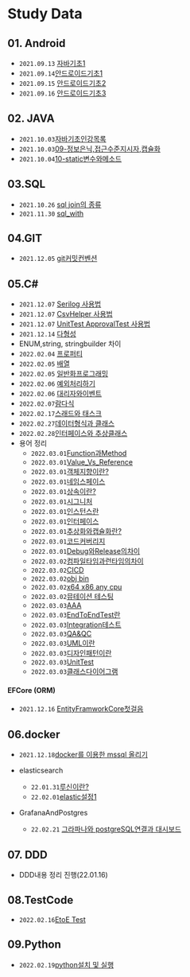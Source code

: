 # Study Data

## 01. Android

- `2021.09.13`  [자바기초1](./01.Android/0913/01.자바기초1/2021.09.13_자바기초정리1.md)
- `2021.09.14`[안드로이드기초1](./01.Android/0914/01.안드로이드1/2021년09월14일_안드로이드1.md)
- `2021.09.15` [안드로이드기초2](./01.Android/0915/01.안드로이드2/2021.09.15_안드로이드2.md)
- `2021.09.16` [안드로이드기초3](./01.Android/0916/01.안드로이드3/2021.09.16_안드로이드3.md)

## 02. JAVA

- `2021.10.03`[자바기초인강목록](./02.JAVA/1003/01.자바기초인강목록/윤성우열혈자바기초인강.md)
- `2021.10.03`[09-정보은닉,접근수준지시자,캡슐화](./02.JAVA/1003/02.정보은닉과캡슐화/2021.10.03_정보은닉과캡슐화.md)
- `2021.10.04`[10-static변수와메소드](./02.JAVA/1004/2021.10.04_java-static.md)

## 03.SQL

- `2021.10.26` [sql join의 종류](./03.SQL/2021/10/1026/2021년10월26일_join의종류.md)
- `2021.11.30` [sql_with](./03.SQL/2021/11/1130/WITH/2021.11.30_SQL문의WITH.md)

## 04.GIT

-  `2021.12.05` [git커밋컨벤션](./04.GIT/2021/12/1205/git커밋컨벤션/Git커밋할때사용하는개발컨벤션.md)

## 05.C#

- `2021.12.07` [Serilog 사용법](./05.Csharp/2021/12/1207/Serilog/2021.12.07_Serilog사용법.md)
- `2021.12.07` [CsvHelper 사용법](./05.Csharp/2021/12/1207/CsvHelper/2021.12.07_CsvHelper사용법.md)
- `2021.12.07` [UnitTest ApprovalTest 사용법](./05.Csharp/2021/12/1207/UnitTest/ApprovalTest/2021.12.07_UnitTest(ApprovalTests,coverlet-coverage).md)
- `2021.12.14` [다형성](./05.Csharp/2021/12/1214/다형성.md)
- ENUM,string, stringbuilder 차이 
- `2022.02.04` [프로퍼티](./05.Csharp/2022/02/0204/프로퍼티/22.02.04_Csharp프로퍼티.md)
- `2022.02.05` [배열](./05.Csharp/2022/02/0205/배열/22.02.05_Csharp배열.md)
- `2022.02.05` [일반화프로그래밍](./05.Csharp/2022/02/0205/일반화프로그래밍/22.02.05_Csharp일반화프로그래밍.md)
- `2022.02.06` [예외처리하기](./05.Csharp/2022/02/0206/예외처리하기/22.02.06_Csharp예외처리하기.md)
- `2022.02.06` [대리자와이벤트](./05.Csharp/2022/02/0206/대리자와이벤트/22.02.06_Csharp대리자와이벤트.md)
- `2022.02.07`[람다식](./05.Csharp/2022/02/0207/람다식/22.02.07_Csharp람다식.md)
- `2022.02.17`[스래드와 태스크](./05.Csharp/2022/02/스래드와태스크/0217/스레드와태스크/22.02.17_스레드와태스크.md)
- `2022.02.27`[데이터형식과 클래스](./05.Csharp/2022/02/0226/22.02.26_데이터형식과클래스.md)
- `2022.02.28`[인터페이스와 추상클래스](./05.Csharp/2022/인터페이스와추상클래스/22.02.28_인터페이스와추상클래스.md)
- 용어 정리
  - `2022.03.01`[Function과Method](./05.Csharp/2022/객체지향/22.03.01_Function과Method.md)
  - `2022.03.01`[Value_Vs_Reference](./05.Csharp/2022/객체지향/22.03.01_Value_Vs_Reference.md)
  - `2022.03.01`[객체지향이란?](./05.Csharp/2022/객체지향/22.03.01_객체지향이란.md)
  - `2022.03.01`[네임스페이스](./05.Csharp/2022/객체지향/22.03.01_네임스페이스.md)
  - `2022.03.01`[상속이란?](./05.Csharp/2022/객체지향/22.03.01_상속이란.md)
  - `2022.03.01`[시그니처](./05.Csharp/2022/객체지향/22.03.01_시그니처.md)
  - `2022.03.01`[인스턴스란](./05.Csharp/2022/객체지향/22.03.01_인스턴스란.md)
  - `2022.03.01`[인터페이스](./05.Csharp/2022/객체지향/22.03.01_인터페이스.md)
  - `2022.03.01`[추상화와캡슐화란?](./05.Csharp/2022/객체지향/22.03.01_추상화와캡슐화란.md)
  - `2022.03.01`[코드커버리지](./05.Csharp/2022/객체지향/22.03.01_코드커버리지.md)
  - `2022.03.01`[Debug와Release의차이](./05.Csharp/2022/객체지향/22.03.02_Debug와Release의차이.md)
  - `2022.03.02`[컴파일타임과런타임의차이](./05.Csharp/2022/객체지향/22.03.02_컴파일타임과런타임의차이.md)
  - `2022.03.02`[CICD](./05.Csharp/2022/CICD/22.03.02_CICD.md)
  - `2022.03.02`[obj bin](./05.Csharp/2022/obj와bin/22.03.02_obj와bin.md)
  - `2022.03.02`[x64 x86 any cpu](./05.Csharp/2022/x64,x86,AnyCpu/22.03.02_x64,x86,AnyCpu.md)
  - `2022.03.02`[뮤테이션 테스팅](./05.Csharp/2022/뮤테이션테스트/22.03.02_뮤테이션테스트.md)
  - `2022.03.03`[AAA](./05.Csharp/2022/22.03.03_3A란/22.03.03_3A란.md)
  - `2022.03.03`[EndToEndTest란](./05.Csharp/2022/22.03.03_EndToEndTest란/22.03.03_EndToEndTest란.md)
  - `2022.03.03`[Integration테스트](./05.Csharp/2022/22.03.03_Integration테스트/22.03.03_Integration테스트.md)
  - `2022.03.03`[QA&QC](./05.Csharp/2022/22.03.03_QA와QC/22.03.03_QA와QC.md)
  - `2022.03.03`[UML이란](./05.Csharp/2022/22.03.03_UML이란/22.03.03_UML이란.md)
  - `2022.03.03`[디자인패턴이란](./05.Csharp/2022/22.03.03_디자인패턴이란/22.03.03_디자인패턴이란.md)
  - `2022.03.03`[UnitTest](./05.Csharp/2022/22.03.04_UnitTest/22.03.04_UnitTest.md)
  - `2022.03.03`[클래스다이어그램](./05.Csharp/2022/22.03.04_클래스다이어그램/22.03.04_클래스다이어그램.md)
#### EFCore (ORM)
- `2021.12.16` [EntityFramworkCore첫걸음](./05.Csharp/2021/EFCore/2021/1206/2021.12.16_EFCore06.EntityFramworkCore첫걸음.md)
## 06.docker

- `2021.12.18`[docker를 이용한 mssql 올리기](./06Docker/2021/1218/2021.12.18_Docker_portsNotAvailable.md)
- elasticsearch
  - `22.01.31`[루신이란?](./06Docker/2022/01/0131/elk/22.01.31_Lucene이란.md)
  - `22.02.01`[elastic설정1](./06Docker/2022/02/01/elk/22.02.01_ElasticSearch1.md)

- GrafanaAndPostgres
  - `22.02.21` [그라파나와 postgreSQL연결과 대시보드](./06Docker/0.GrafanaAndPostgres/22.02.21_GrafanaAndPostgres-Connect.md)

## 07. DDD
- DDD내용 정리 진행(22.01.16)

## 08.TestCode
- `2022.02.16`[EtoE Test](./08.TestCode/2022/0216/22.02.16_CICD를위한E2ETEST.md)
## 09.Python
- `2022.02.19`[python설치 및 실행 ](./09.Python/0.python설정/2022/0219/python/22.02.19_python설치및실행.md)
